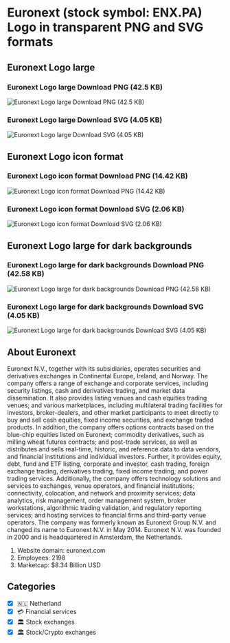 # Euronext (stock symbol: ENX.PA) Logo in transparent PNG and SVG formats

## Euronext Logo large

### Euronext Logo large Download PNG (42.5 KB)

![Euronext Logo large Download PNG (42.5 KB)](/img/orig/ENX.PA_BIG-facdea8f.png)

### Euronext Logo large Download SVG (4.05 KB)

![Euronext Logo large Download SVG (4.05 KB)](/img/orig/ENX.PA_BIG-b0168ed7.svg)

## Euronext Logo icon format

### Euronext Logo icon format Download PNG (14.42 KB)

![Euronext Logo icon format Download PNG (14.42 KB)](/img/orig/ENX.PA-6734abfe.png)

### Euronext Logo icon format Download SVG (2.06 KB)

![Euronext Logo icon format Download SVG (2.06 KB)](/img/orig/ENX.PA-96c602e2.svg)

## Euronext Logo large for dark backgrounds

### Euronext Logo large for dark backgrounds Download PNG (42.58 KB)

![Euronext Logo large for dark backgrounds Download PNG (42.58 KB)](/img/orig/ENX.PA_BIG.D-d2e5440c.png)

### Euronext Logo large for dark backgrounds Download SVG (4.05 KB)

![Euronext Logo large for dark backgrounds Download SVG (4.05 KB)](/img/orig/ENX.PA_BIG.D-c48ff928.svg)

## About Euronext

Euronext N.V., together with its subsidiaries, operates securities and derivatives exchanges in Continental Europe, Ireland, and Norway. The company offers a range of exchange and corporate services, including security listings, cash and derivatives trading, and market data dissemination. It also provides listing venues and cash equities trading venues; and various marketplaces, including multilateral trading facilities for investors, broker-dealers, and other market participants to meet directly to buy and sell cash equities, fixed income securities, and exchange traded products. In addition, the company offers options contracts based on the blue-chip equities listed on Euronext; commodity derivatives, such as milling wheat futures contracts; and post-trade services, as well as distributes and sells real-time, historic, and reference data to data vendors, and financial institutions and individual investors. Further, it provides equity, debt, fund and ETF listing, corporate and investor, cash trading, foreign exchange trading, derivatives trading, fixed income trading, and power trading services. Additionally, the company offers technology solutions and services to exchanges, venue operators, and financial institutions; connectivity, colocation, and network and proximity services; data analytics, risk management, order management system, broker workstations, algorithmic trading validation, and regulatory reporting services; and hosting services to financial firms and third-party venue operators. The company was formerly known as Euronext Group N.V. and changed its name to Euronext N.V. in May 2014. Euronext N.V. was founded in 2000 and is headquartered in Amsterdam, the Netherlands.

1. Website domain: euronext.com
2. Employees: 2198
3. Marketcap: $8.34 Billion USD


## Categories
- [x] 🇳🇱 Netherland
- [x] 💳 Financial services
- [x] 🏛 Stock exchanges
- [x] 🏛 Stock/Crypto exchanges
